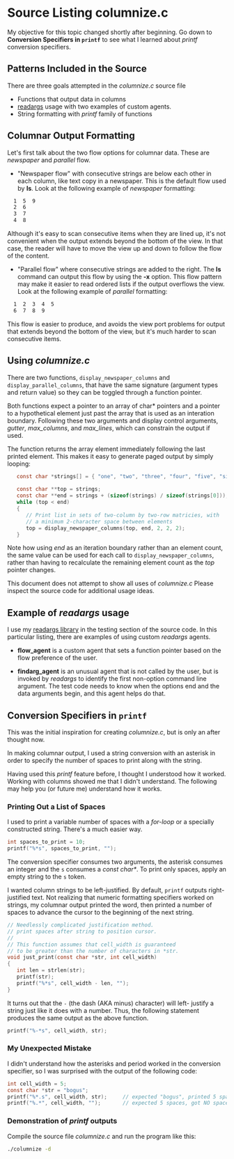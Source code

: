 # Source Listing **columnize.c**

My objective for this topic changed shortly after beginning.
Go down to **Conversion Specifiers in `printf`** to see what
I learned about *printf* conversion specifiers.

## Patterns Included in the Source

There are three goals attempted in the *columnize.c* source file
- Functions that output data in columns
- [readargs](https://www.github.com/cjungmann/readargs.git) usage with two examples of custom agents.
- String formatting with *printf* family of functions

## Columnar Output Formatting

Let's first talk about the two flow options for columnar data.
These are *newspaper* and *parallel* flow.

- "Newspaper flow" with consecutive strings are below each other in
  each column, like text copy in a newspaper.  This is the default
  flow used by **ls**.  Look at the following example of *newspaper*
  formatting:

~~~sh
  1  5  9 
  2  6 
  3  7 
  4  8
~~~

  Although it's easy to scan consecutive items when they are lined
  up, it's not convenient when the output extends beyond the bottom
  of the view.  In that case, the reader will have to move the view
  up and down to follow the flow of the content.

- "Parallel flow" where consecutive strings are added to the right.
  The **ls** command can output this flow by using the **-x** option.
  This flow pattern may make it easier to read ordered lists if the
  output overflows the view.  Look at the following example of
  *parallel* formatting:

~~~sh
  1  2  3  4  5
  6  7  8  9
~~~

   This flow is easier to produce, and avoids the view port problems
   for output that extends beyond the bottom of the view, but it's
   much harder to scan consecutive items.

## Using *columnize.c*

There are two functions, `display_newspaper_columns` and `display_parallel_columns`,
that have the same signature (argument types and return value) so they
can be toggled through a function pointer.

Both functions expect a pointer to an array of char* pointers and a pointer
to a hypothetical element just past the array that is used as an interation
boundary.  Following these two arguments and display control arguments,
*gutter*, *max_columns*, and *max_lines*, which can constrain the output
if used.

The function returns the array element immediately following the last
printed element.  This makes it easy to generate paged output by simply
looping:

~~~c
   const char *strings[] = { "one", "two", "three", "four", "five", "six", "sevel" };
   
   const char **top = strings;
   const char **end = strings + (sizeof(strings) / sizeof(strings[0]));
   while (top < end)
   {
      // Print list in sets of two-column by two-row matricies, with
      // a minimum 2-character space between elements
      top = display_newspaper_columns(top, end, 2, 2, 2);
   }
~~~

Note how using *end* as an iteration boundary rather than an element count,
the same value can be used for each call to `display_newspaper_columns`,
rather than having to recalculate the remaining element count as the
*top* pointer changes.

This document does not attempt to show all uses of *columnize.c*  Please
inspect the source code for additional usage ideas.

## Example of *readargs* usage

I use my [readargs library](https://www.github.com/cjungmann/readargs.git)
in the testing section of the source code.  In this particular listing,
there are examples of using custom *readargs* agents.

- **flow_agent** is a custom agent that sets a function pointer based on
  the flow preference of the user.

- **findarg_agent** is an unusual agent that is not called by the user,
  but is invoked by *readargs* to identify the first non-option command
  line argument.  The test code needs to know when the options end and
  the data arguments begin, and this agent helps do that.


## Conversion Specifiers in `printf`

This was the initial inspiration for creating *columnize.c*, but is
only an after thought now.

In making columnar output, I used a string conversion with an
asterisk in order to specify the number of spaces to print along
with the string.

Having used this *printf* feature before, I thought I understood how
it worked.  Working with columns showed me that I didn't understand.
The following may help you (or future me) understand how it works.

### Printing Out a List of Spaces

I used to print a variable number of spaces with a *for-loop*
or a specially constructed string.  There's a much easier way.

~~~c
int spaces_to_print = 10;
printf("%*s", spaces_to_print, "");
~~~

The conversion specifier consumes two arguments, the asterisk consumes an
integer and the `s` consumes a _const char*_.  To print only spaces, apply
an empty string to the `s` token.

I wanted column strings to be left-justified.  By default, `printf` outputs
right-justified text.  Not realizing that numeric formatting specifiers
worked on strings, my columnar output printed the word, then printed a
number of spaces to advance the cursor to the beginning of the next string.

~~~c
// Needlessly complicated justification method.
// print spaces after string to position cursor.
//
// This function assumes that cell_width is guaranteed
// to be greater than the number of characters in *str.
void just_print(const char *str, int cell_width)
{
   int len = strlen(str);
   printf(str);
   printf("%*s", cell_width - len, "");
}
~~~

It turns out that the `-` (the dash (AKA minus) character) will left-
justify a string just like it does with a number.  Thus, the following
statement produces the same output as the above function.

~~~c
printf("%-*s", cell_width, str);
~~~

### My Unexpected Mistake

I didn't understand how the asterisks and period worked in the
conversion specifier, so I was surprised with the output of the
following code:

~~~c
int cell_width = 5;
const char *str = "bogus";
printf("%*.s", cell_width, str);     // expected "bogus", printed 5 spaces
printf("%.*", cell_width, "");       // expected 5 spaces, got NO spaces
~~~

### Demonstration of *printf* outputs

Compile the source file *columnize.c* and run the program like this:

~~~sh
./columnize -d
~~~


